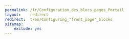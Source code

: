 ```yaml
---
permalink: /fr/Configuration_des_blocs_pages_Portail
layout:    redirect
redirect:  t/en/Configuring_"front_page"_blocks
sitemap:
    exclude: yes
---
```

